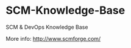 SCM-Knowledge-Base
==================

SCM &amp; DevOps Knowledge Base

More info: http://www.scmforge.com/
